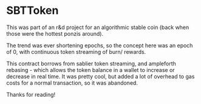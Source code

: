 # SBTToken
This was part of an r&d project for an algorithmic stable coin (back when those were the hottest ponzis around).

The trend was ever shortening epochs, so the concept here was an epoch of 0, with continuous token streaming of burn/ rewards.

This contract borrows from sablier token streaming, and ampleforth rebasing - which allows the token balance in a wallet to increase or decrease in real time. It was pretty cool, but added a lot of overhead to gas costs for a normal transaction, so it was abandoned.

Thanks for reading!
